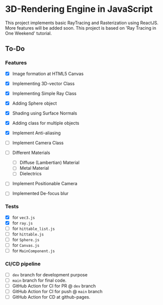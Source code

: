 # 3D-Rendering Engine in JavaScript

This project implements basic RayTracing and Rasterization using ReactJS. More features will be added soon. This project is based on 'Ray Tracing in One Weekend' tutorial.

## To-Do

### Features
- [X] Image formation at HTML5 Canvas
- [X] Implementing 3D-vector Class
- [X] Implementing Simple Ray Class
- [X] Adding Sphere object 
- [X] Shading using Surface Normals
- [X] Adding class for multiple objects 
- [X] Implement Anti-aliasing 
- [ ] Implement Camera Class 
- [ ] Different Materials 
  - [ ] Diffuse (Lambertian) Material
  - [ ] Metal Material
  - [ ] Dielectrics
- [ ] Implement Positionable Camera
- [ ] Implemented De-focus blur


### Tests
- [X] for `vec3.js`
- [X] for `ray.js`
- [ ] for `hittable_list.js`
- [ ] for `hittable.js`
- [ ] for `Sphere.js`
- [ ] for `Canvas.js`
- [ ] for `MainComponent.js`

### CI/CD pipeline
- [ ] `dev` branch for development purpose
- [ ] `main` branch for final code.
- [ ] GitHub Action for CI for PR @ `dev` branch
- [ ] GitHub Action for CI for push @ `main` branch
- [ ] GitHub Action for CD at github-pages.